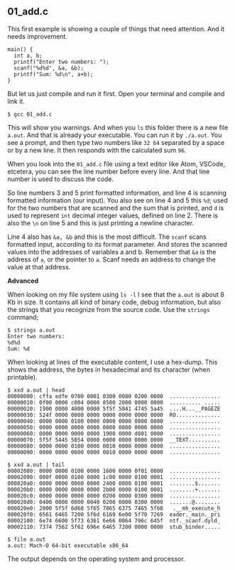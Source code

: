 ## 01_add.c
This first example is showing a couple of things that need attention. And it needs improvement.
```
main() {
  int a, b;
  printf("Enter two numbers: ");
  scanf("%d%d", &a, &b);
  printf("Sum: %d\n", a+b);
}
```
But let us just compile and run it first. Open your terminal and compile and link it.

```
$ gcc 01_add.c
```

This will show you warnings. And when you  `ls` this folder there is a new file  `a.out`. And that is already your executable. You can run it by  `./a.out`. You see a prompt, and then type two numbers like  `32 64` separated by a space or by a new line. It then responds with the calculated sum  `96`.

When you look into the  `01_add.c` file using a text editor like Atom, VSCode, etcetera, you can see the line number before every line. And that line number is used to discuss the code.

So line numbers 3 and 5 print formatted information, and line 4 is scanning formatted information (our input). You also see on line 4 and 5 this `%d`; used for the two numbers that are scanned and the sum that is printed, and `d` is used to represent `int` decimal integer values, defined on line 2. There is also the `\n` on line 5 and this is just printing a newline character.

Line 4 also has `&a, &b` and this is the most difficult. The `scanf` scans formatted input, according to its format parameter. And stores the scanned values into the addresses of variables a and b. Remember that `&a` is the address of `a`, or the pointer to  `a`. Scanf needs an address to change the value at that address.


**Advanced**

When looking on my file system using `ls -l` I see that the `a.out` is about 8 Kb in size.
It contains all kind of binary code, debug information, but also the strings that you recognize from the source code.
Use the  `strings` command;
```
$ strings a.out
Enter two numbers:
%d%d
Sum: %d
```

When looking at lines of the executable content, I use a hex-dump. This
shows the address, the bytes in hexadecimal and its character (when printable).
```
$ xxd a.out | head
00000000: cffa edfe 0700 0001 0300 0080 0200 0000  ................
00000010: 0f00 0000 c004 0000 8500 2000 0000 0000  .......... .....
00000020: 1900 0000 4800 0000 5f5f 5041 4745 5a45  ....H...__PAGEZE
00000030: 524f 0000 0000 0000 0000 0000 0000 0000  RO..............
00000040: 0000 0000 0100 0000 0000 0000 0000 0000  ................
00000050: 0000 0000 0000 0000 0000 0000 0000 0000  ................
00000060: 0000 0000 0000 0000 1900 0000 d801 0000  ................
00000070: 5f5f 5445 5854 0000 0000 0000 0000 0000  __TEXT..........
00000080: 0000 0000 0100 0000 0010 0000 0000 0000  ................
00000090: 0000 0000 0000 0000 0010 0000 0000 0000  ................

$ xxd a.out | tail
00002080: 0000 0000 0100 0000 1600 0000 0f01 0000  ................
00002090: 000f 0000 0100 0000 1c00 0000 0100 0001  ................
000020a0: 0000 0000 0000 0000 2400 0000 0100 0001  ........$.......
000020b0: 0000 0000 0000 0000 2b00 0000 0100 0001  ........+.......
000020c0: 0000 0000 0000 0000 0200 0000 0300 0000  ................
000020d0: 0400 0000 0000 0040 0200 0000 0300 0000  .......@........
000020e0: 2000 5f5f 6d68 5f65 7865 6375 7465 5f68   .__mh_execute_h
000020f0: 6561 6465 7200 5f6d 6169 6e00 5f70 7269  eader._main._pri
00002100: 6e74 6600 5f73 6361 6e66 0064 796c 645f  ntf._scanf.dyld_
00002110: 7374 7562 5f62 696e 6465 7200 0000 0000  stub_binder.....

$ file a.out
a.out: Mach-O 64-bit executable x86_64
```
The output depends on the operating system and processor.
